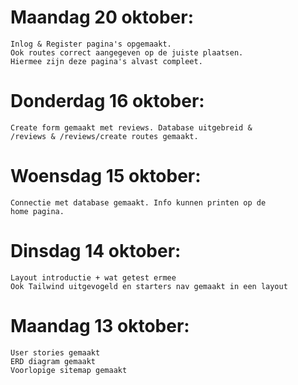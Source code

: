 # Maandag 20 oktober:
    Inlog & Register pagina's opgemaakt. 
    Ook routes correct aangegeven op de juiste plaatsen.
    Hiermee zijn deze pagina's alvast compleet.

# Donderdag 16 oktober:
    Create form gemaakt met reviews. Database uitgebreid & 
    /reviews & /reviews/create routes gemaakt.

# Woensdag 15 oktober:
    Connectie met database gemaakt. Info kunnen printen op de
    home pagina.

# Dinsdag 14 oktober:
    Layout introductie + wat getest ermee
    Ook Tailwind uitgevogeld en starters nav gemaakt in een layout

# Maandag 13 oktober:
    User stories gemaakt
    ERD diagram gemaakt
    Voorlopige sitemap gemaakt
